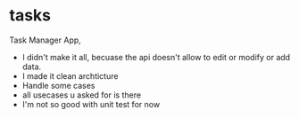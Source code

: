 # tasks

Task Manager App,

- I didn't make it all, becuase the api doesn't allow to edit or modify or add data.
- I made it clean archticture
- Handle some cases
- all usecases u asked for is there
- I'm not so good with unit test for now
